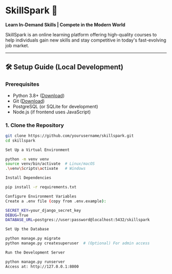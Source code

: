 # SkillSpark 🚀  
**Learn In-Demand Skills | Compete in the Modern World**  

SkillSpark is an online learning platform offering high-quality courses to help individuals gain new skills and stay competitive in today's fast-evolving job market.  

---

## 🛠️ **Setup Guide (Local Development)**  

### **Prerequisites**  
- Python 3.8+ ([Download](https://www.python.org/downloads/))  
- Git ([Download](https://git-scm.com/))  
- PostgreSQL (or SQLite for development)  
- Node.js (if frontend uses JavaScript)  

### **1. Clone the Repository**  
```bash
git clone https://github.com/yourusername/skillspark.git
cd skillspark

Set Up a Virtual Environment

python -m venv venv
source venv/bin/activate  # Linux/macOS
.\venv\Scripts\activate   # Windows

Install Dependencies

pip install -r requirements.txt

Configure Environment Variables
Create a .env file (copy from .env.example):

SECRET_KEY=your_django_secret_key
DEBUG=True
DATABASE_URL=postgres://user:password@localhost:5432/skillspark

Set Up the Database

python manage.py migrate
python manage.py createsuperuser  # (Optional) For admin access

Run the Development Server

python manage.py runserver
Access at: http://127.0.0.1:8000


